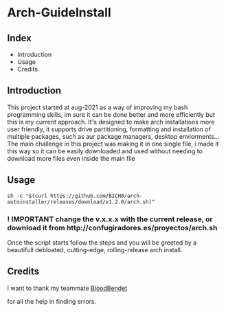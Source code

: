 <h1>Arch-GuideInstall</h1>
<h2>Index</h2>
<ul>
 <li>Introduction</li>
 <li>Usage</li>
 <li>Credits</li>
</ul>
<h2>Introduction</h2>
<p>This project started at aug-2021 as a way of improving my bash programming skills, im sure it can be done better and more efficiently but this is my current approach.
It's designed to make arch installations more user friendly, it supports drive partitioning, formatting and installation of multiple packages, such as aur package managers, desktop enviorments...
The main challenge in this project was making it in one single file, i made it this way so it can be easily downloaded and used without needing to download more files even inside the main file</p>
<h2>Usage</h2>
<code>sh -c "$(curl https://github.com/BICH0/arch-autoinstaller/releases/download/v1.2.0/arch.sh)"</code>
<h3>! IMPORTANT change the v.x.x.x with the current release, or download it from http://confugiradores.es/proyectos/arch.sh</h3>
Once the script starts follow the steps and you will be greeted by a beautifull debloated, cutting-edge, rolling-release arch install.
<h2>Credits</h2>
<p>I want to thank my teammate <a href='https://github.com/BloodBendet'>BloodBendet</a></p> for all the help in finding errors.

